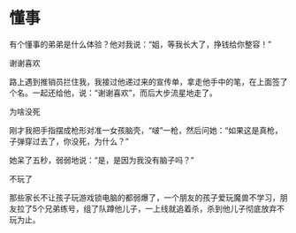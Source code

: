 # 懂事

有个懂事的弟弟是什么体验？他对我说：“姐，等我长大了，挣钱给你整容！” 

谢谢喜欢 

路上遇到推销员拦住我，我接过他递过来的宣传单，拿走他手中的笔，在上面签了个名。一起还给他，说：“谢谢喜欢”，而后大步流星地走了。 

为啥没死 

刚才我把手指摆成枪形对准一女孩脑壳，“啵”一枪，然后问她：“如果这是真枪，子弹穿过去了，你没死，为什么？” 

她呆了五秒，弱弱地说：“是，是因为我没有脑子吗？” 

不玩了 

那些家长不让孩子玩游戏锁电脑的都弱爆了，一个朋友的孩子爱玩魔兽不学习，朋友拉了5个兄弟练号，组了队蹲他儿子，一上线就追着杀，杀到他儿子彻底放弃不玩为止。